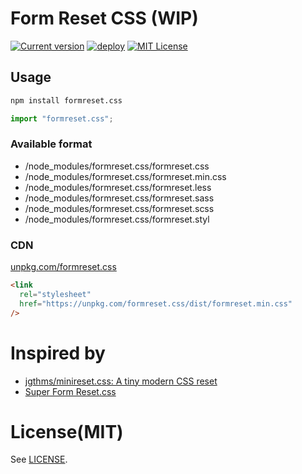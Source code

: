 # Form Reset CSS (WIP)

[![Current version](https://badge.fury.io/js/formreset.css.svg?style=flat)](https://badge.fury.io/js/formreset.css)
[![deploy](https://img.shields.io/badge/deploy-🛳%20Ship.js-blue?style=flat)](https://github.com/algolia/shipjs)
[![MIT License](https://img.shields.io/badge/License-MIT-green.svg?style=flat)](https://opensource.org/licenses/MIT)

## Usage

```bash
npm install formreset.css
```

```ts
import "formreset.css";
```

### Available format

- /node_modules/formreset.css/formreset.css
- /node_modules/formreset.css/formreset.min.css
- /node_modules/formreset.css/formreset.less
- /node_modules/formreset.css/formreset.sass
- /node_modules/formreset.css/formreset.scss
- /node_modules/formreset.css/formreset.styl

### CDN

[unpkg.com/formreset.css](https://unpkg.com/formreset.css/dist/formreset.min.css)

```html
<link
  rel="stylesheet"
  href="https://unpkg.com/formreset.css/dist/formreset.min.css"
/>
```

# Inspired by

- [jgthms/minireset\.css: A tiny modern CSS reset](https://github.com/jgthms/minireset.css)
- [Super Form Reset\.css](https://gist.github.com/anthonyshort/552543)

# License(MIT)

See [LICENSE](https://github.com/tyankatsu0105/formreset.css/blob/main/LICENSE).
